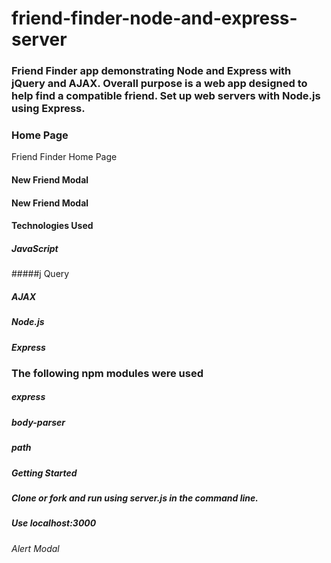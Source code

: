 # friend-finder-node-and-express-server
### Friend Finder app demonstrating Node and Express with jQuery and AJAX. Overall purpose is a web app designed to help find a compatible friend. Set up web servers with Node.js using Express.

### Home Page
Friend Finder Home Page

#### New Friend Modal
#### New Friend Modal

#### Technologies Used
##### JavaScript
#####j Query
##### AJAX
##### Node.js
##### Express
### The following npm modules were used
##### express
##### body-parser
##### path
##### Getting Started
##### Clone or fork and run using server.js in the command line.
##### Use localhost:3000


###### Alert Modal
